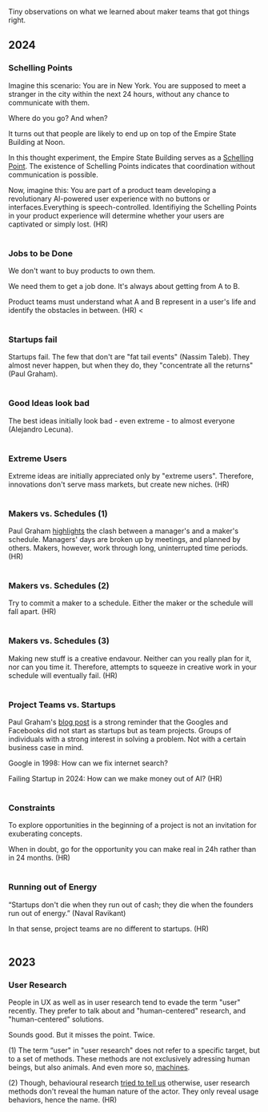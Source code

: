 Tiny observations on what we learned about maker teams that got things right.

## 2024

### Schelling Points

Imagine this scenario: You are in New York. You are supposed to meet a stranger in the city within the next 24 hours, without any chance to communicate with them. 

Where do you go? And when?

It turns out that people are likely to end up on top of the Empire State Building at Noon.

In this thought experiment, the Empire State Building serves as a [Schelling Point](https://www.youtube.com/watch?v=BtW-Ds-artA). The existence of Schelling Points indicates that coordination without communication is possible.

Now, imagine this: You are part of a product team developing a revolutionary AI-powered user experience with no buttons or interfaces.Everything is speech-controlled. Identifiying the Schelling Points in your product experience will determine whether your users are captivated or simply lost. (HR) <br /> <br />

### Jobs to be Done 

We don't want to buy products to own them.

We need them to get a job done. It's always about getting from A to B.

Product teams must understand what A and B represent in a user's life and identify the obstacles in between. (HR) <<br /> <br />

### Startups fail

Startups fail. The few that don't are "fat tail events" (Nassim Taleb). They almost never happen, but when they do, they "concentrate all the returns" (Paul Graham). <br /> <br /> 

### Good Ideas look bad

The best ideas initially look bad - even extreme - to almost everyone (Alejandro Lecuna). <br /> <br /> 

### Extreme Users

Extreme ideas are initially appreciated only by "extreme users". Therefore, innovations don't serve mass markets, but create new niches. (HR) <br /> <br /> 

### Makers vs. Schedules (1)

Paul Graham [highlights](https://paulgraham.com/makersschedule.html) the clash between a manager's and a maker's schedule. Managers' days are broken up by meetings, and planned by others. Makers, however, work through long, uninterrupted time periods. (HR) <br /> <br /> 

### Makers vs. Schedules (2)

Try to commit a maker to a schedule. Either the maker or the schedule will fall apart. (HR) <br /> <br /> 

### Makers vs. Schedules (3)

Making new stuff is a creative endavour. Neither can you really plan for it, nor can you time it. Therefore, attempts to squeeze in creative work in your schedule will eventually fail. (HR) <br /> <br /> 

### Project Teams vs. Startups

Paul Graham's [blog post](https://www.paulgraham.com/google.html) is a strong reminder that the Googles and Facebooks did not start as startups but as team projects. Groups of individuals with a strong interest in solving a problem. Not with a certain business case in mind.

Google in 1998: How can we fix internet search? 

Failing Startup in 2024: How can we make money out of AI? (HR) <br /> <br /> 

### Constraints

To explore opportunities in the beginning of a project is not an invitation for exuberating concepts. 

When in doubt, go for the opportunity you can make real in 24h rather than in 24 months. (HR) <br /> <br /> 

### Running out of Energy

“Startups don't die when they run out of cash; they die when the founders run out of energy.” (Naval Ravikant) 

In that sense, project teams are no different to startups. (HR) <br /> <br /> 

## 2023

### User Research

People in UX as well as in user research tend to evade the term "user" recently. They prefer to talk about and "human-centered" research, and "human-centered" solutions.

Sounds good. But it misses the point. Twice.

(1) The term “user" in "user research" does not refer to a specific target, but to a set of methods. These methods are not exclusively adressing human beings, but also animals. And even more so, [machines](https://www.researchgate.net/publication/332636704_Machine_behaviour).

(2) Though, behavioural research [tried to tell us](https://osf.io/ezcuj/) otherwise, user research methods don't reveal the human nature of the actor. They only reveal usage behaviors, hence the name. (HR) <br /> <br />